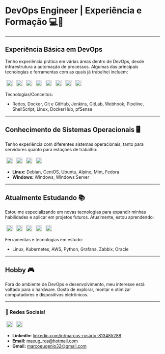 # DevOps Engineer | Experiência e Formação 💻🚀

---

## Experiência Básica em DevOps

Tenho experiência prática em várias áreas dentro de DevOps, desde infraestrutura a automação de processos. Algumas das principais tecnologias e ferramentas com as quais já trabalhei incluem:

<p>
  <img src="https://github.com/rosariomarcose/skill-icons/blob/main/./icons/Linux-Dark.svg" width="20" style="vertical-align:top; margin:4px">
  <img src="https://skillicons.dev/icons?i=git" width="20" style="vertical-align:top; margin:4px">
  <img src="https://skillicons.dev/icons?i=kubernetes" width="20" style="vertical-align:top; margin:4px">
  <img src="https://skillicons.dev/icons?i=docker" width="20" style="vertical-align:top; margin:4px">
  <img src="https://github.com/rosariomarcose/skill-icons/blob/main/./icons/Github-Dark.svg" width="20" style="vertical-align:top; margin:4px">
  <img src="https://github.com/rosariomarcose/skill-icons/blob/main/./icons/GitLab-Dark.svg" width="20" style="vertical-align:top; margin:4px">      
  <img src="https://github.com/rosariomarcose/skill-icons/blob/main/./icons/Jenkins-Dark.svg" width="20" style="vertical-align:top; margin:4px">
  <img src="https://github.com/rosariomarcose/skill-icons/blob/main/./icons/VSCode-Dark.svg" width="20" style="vertical-align:top; margin:4px">
</p>

Tecnologias/Conceitos:
- Redes, Docker, Git e GitHub, Jenkins, GitLab, Webhook, Pipeline, ShellScript, Linux, DockerHub, pfSense

---

## Conhecimento de Sistemas Operacionais 🖥️

Tenho experiência com diferentes sistemas operacionais, tanto para servidores quanto para estações de trabalho:

<p>
  <img src="https://github.com/rosariomarcose/skill-icons/blob/main/./icons/Linux-Dark.svg" width="20" style="vertical-align:top; margin:4px">
  <img src="https://github.com/rosariomarcose/skill-icons/blob/main/./icons/Windows-Dark.svg" width="20" style="vertical-align:top; margin:4px">
  <img src="https://github.com/rosariomarcose/skill-icons/blob/main/./icons/RedHat-Dark.svg" width="20" style="vertical-align:top; margin:4px">
  <img src="https://github.com/rosariomarcose/skill-icons/blob/main/./icons/Debian-Dark.svg" width="20" style="vertical-align:top; margin:4px">
</p>

- **Linux:** Debian, CentOS, Ubuntu, Alpine, Mint, Fedora
- **Windows:** Windows, Windows Server

---

## Atualmente Estudando 📚

Estou me especializando em novas tecnologias para expandir minhas habilidades e aplicar em projetos futuros. Atualmente, estou aprendendo:

<p>
  <img src="https://github.com/rosariomarcose/skill-icons/blob/main/./icons/Linux-Dark.svg" width="20" style="vertical-align:top; margin:4px">
  <img src="https://skillicons.dev/icons?i=kubernetes" width="20" style="vertical-align:top; margin:4px">
  <img src="https://github.com/rosariomarcose/skill-icons/blob/main/./icons/AWS-Dark.svg" width="20" style="vertical-align:top; margin:4px">
  <img src="https://github.com/rosariomarcose/skill-icons/blob/main/./icons/Python-Dark.svg" width="20" style="vertical-align:top; margin:4px">
  <img src="https://github.com/rosariomarcose/skill-icons/blob/main/./icons/Grafana-Dark.svg" width="20" style="vertical-align:top; margin:4px">
</p>

Ferramentas e tecnologias em estudo:
- Linux, Kubernetes, AWS, Python, Grafana, Zabbix, Oracle

---

## Hobby 🎮

Fora do ambiente de DevOps e desenvolvimento, meu interesse está voltado para o hardware. Gosto de explorar, montar e otimizar computadores e dispositivos eletrônicos.

---

### 🔗 Redes Sociais!

<p>
  <img src="https://github.com/rosariomarcose/skill-icons/blob/main/./icons/LinkedIn.svg" width="20" style="vertical-align:top; margin:4px">
  <img src="https://github.com/rosariomarcose/skill-icons/blob/main/./icons/Gmail-Dark.svg" width="20" style="vertical-align:top; margin:4px">
</p>

- **LinkedIn:** [linkedin.com/in/marcos-rosário-813485288](https://linkedin.com/in/marcos-rosário-813485288)
- **Email:** maeug_ros@hotmail.com
- **Gmail:** marcoeugenio32@gmail.com
